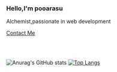 <h3> Hello,I'm pooarasu</h3>
<p>Alchemist,passionate in web development<br/></p>
<a href="https://pooaras.github.io/portfolio-page/">Contact Me</a>
<p><br><br></p>


![Anurag's GitHub stats](https://github-readme-stats.vercel.app/api?username=pooaras&show_icons=true)
[![Top Langs](https://github-readme-stats.vercel.app/api/top-langs/?username=pooaras&layout=compact)](https://github.com/pooaras/github-readme-stats)

